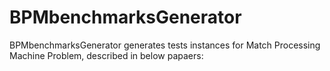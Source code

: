 # BPMbenchmarksGenerator
BPMbenchmarksGenerator generates tests instances for Match Processing Machine Problem, described in below papaers:
